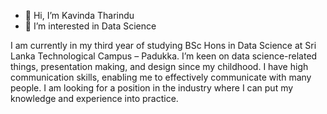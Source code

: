 - 👋 Hi, I’m Kavinda Tharindu
- 👀 I’m interested in Data Science

I am currently in my third year of studying BSc Hons in Data Science at Sri Lanka Technological Campus –
Padukka. I’m keen on data science-related things, presentation making, and design since my childhood. I have
high communication skills, enabling me to effectively communicate with many people. I am looking for a
position in the industry where I can put my knowledge and experience into practice.
